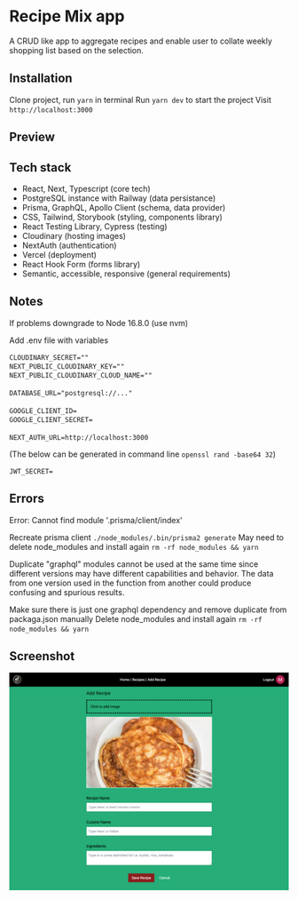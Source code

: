 # Recipe Mix app

A CRUD like app to aggregate recipes and enable user to collate weekly shopping list based on the selection.

## Installation

Clone project, run `yarn` in terminal
Run `yarn dev` to start the project
Visit `http://localhost:3000`

## Preview

## Tech stack

- React, Next, Typescript (core tech)
- PostgreSQL instance with Railway (data persistance)
- Prisma, GraphQL, Apollo Client (schema, data provider)
- CSS, Tailwind, Storybook (styling, components library)
- React Testing Library, Cypress (testing)
- Cloudinary (hosting images)
- NextAuth (authentication)
- Vercel (deployment)
- React Hook Form (forms library)
- Semantic, accessible, responsive (general requirements)

## Notes

If problems downgrade to Node 16.8.0 (use nvm)

Add .env file with variables

```
CLOUDINARY_SECRET=""
NEXT_PUBLIC_CLOUDINARY_KEY=""
NEXT_PUBLIC_CLOUDINARY_CLOUD_NAME=""

DATABASE_URL="postgresql://..."

GOOGLE_CLIENT_ID=
GOOGLE_CLIENT_SECRET=

NEXT_AUTH_URL=http://localhost:3000
```

(The below can be generated in command line `openssl rand -base64 32`)

```
JWT_SECRET=
```

## Errors

Error: Cannot find module '.prisma/client/index'

Recreate prisma client `./node_modules/.bin/prisma2 generate`
May need to delete node_modules and install again `rm -rf node_modules && yarn`

Duplicate "graphql" modules cannot be used at the same time since different
versions may have different capabilities and behavior. The data from one
version used in the function from another could produce confusing and
spurious results.

Make sure there is just one graphql dependency and remove duplicate from packaga.json manually
Delete node_modules and install again `rm -rf node_modules && yarn`

## Screenshot

<img src="public/screenshot.png" width="800">
